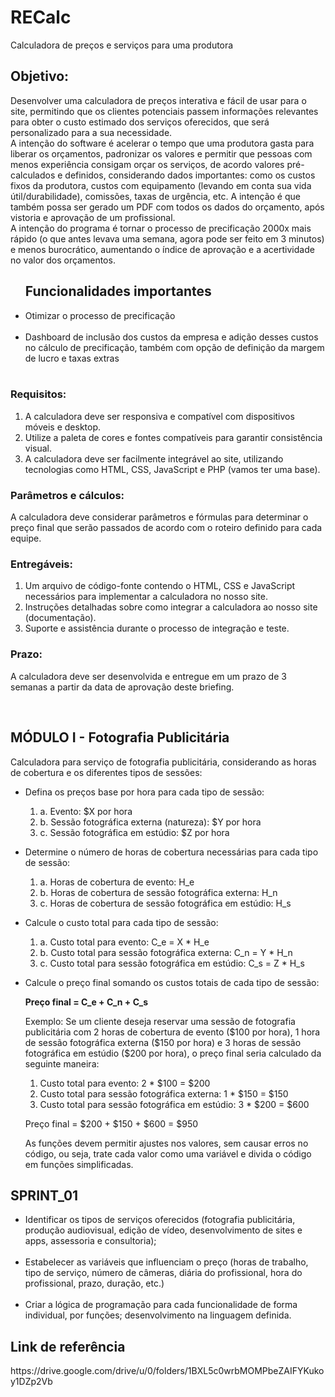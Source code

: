 <h1>RECalc</h1>
<p>Calculadora de preços e serviços para uma produtora</p>

<h2>Objetivo:</h2>
<p>Desenvolver uma calculadora de preços interativa e fácil de usar para o site, permitindo que os clientes potenciais passem informações relevantes para obter o custo estimado dos serviços oferecidos, que será personalizado para a sua necessidade.
<br>
A intenção do software é acelerar o tempo que uma produtora gasta para liberar os orçamentos, padronizar os valores e permitir que pessoas com menos experiência consigam orçar os serviços, de acordo valores pré-calculados e definidos, considerando dados importantes: como os custos fixos da produtora, custos com equipamento (levando em conta sua vida útil/durabilidade), comissões, taxas de urgência, etc. A intenção é que também possa ser gerado um PDF com todos os dados do orçamento, após vistoria e aprovação de um profissional.<br>
A intenção do programa é tornar o processo de precificação 2000x mais rápido (o que antes levava uma semana, agora pode ser feito em 3 minutos) e menos burocrático, aumentando o índice de aprovação e a acertividade no valor dos orçamentos.</p>

<ul>
<h2>Funcionalidades importantes</h2>
  <li>Otimizar o processo de precificação</li>
  <br>
<li>Dashboard de inclusão dos custos da empresa e adição desses custos no cálculo de precificação, também com opção de definição da margem de lucro e taxas extras</li>
  <br>
</ul>

<h3>Requisitos:</h3>
<ol>
<li>A calculadora deve ser responsiva e compatível com dispositivos móveis e desktop.</li>
<li>Utilize a paleta de cores e fontes compatíveis para garantir consistência visual.</li>
<li>A calculadora deve ser facilmente integrável ao site, utilizando tecnologias como HTML, CSS, JavaScript e PHP (vamos ter uma base).</li>
</ol>

<h3>Parâmetros e cálculos:</h3>
<p>A calculadora deve considerar parâmetros e fórmulas para determinar o preço final que serão passados de acordo com o roteiro definido para cada equipe.</p>

<h3>Entregáveis:</h3>
<ol>
<li>Um arquivo de código-fonte contendo o HTML, CSS e JavaScript necessários para implementar a calculadora no nosso site.</li>
<li>Instruções detalhadas sobre como integrar a calculadora ao nosso site (documentação).</li>
<li>Suporte e assistência durante o processo de integração e teste.</li>
</ol>
  
<h3>Prazo:</h3>
<p>A calculadora deve ser desenvolvida e entregue em um prazo de 3 semanas a partir da data de aprovação deste briefing.</p>
  <br>

<h2>MÓDULO I - Fotografia Publicitária</h2>
<p>Calculadora para serviço de fotografia publicitária, considerando as horas de cobertura e os diferentes tipos de sessões:</p>
<ul>
 
  <li><p>Defina os preços base por hora para cada tipo de sessão:</p></li>
<ol>
<li>a. Evento: $X por hora</li>
<li>b. Sessão fotográfica externa (natureza): $Y por hora</li>
<li>c. Sessão fotográfica em estúdio: $Z por hora</li>
</ol>
  <li><p>Determine o número de horas de cobertura necessárias para cada tipo de sessão:</p></li>
<ol>
<li>a. Horas de cobertura de evento: H_e</li>
<li>b. Horas de cobertura de sessão fotográfica externa: H_n</li>
<li>c. Horas de cobertura de sessão fotográfica em estúdio: H_s</li>
</ol>
  <li><p>Calcule o custo total para cada tipo de sessão:</p></li>
<ol>
<li>a. Custo total para evento: C_e = X * H_e</li>
<li>b. Custo total para sessão fotográfica externa: C_n = Y * H_n</li>
<li>c. Custo total para sessão fotográfica em estúdio: C_s = Z * H_s</li>
</ol>
  
  <li><p>Calcule o preço final somando os custos totais de cada tipo de sessão:</p></li>

<p><b>Preço final = C_e + C_n + C_s</b><p>

<p>Exemplo: Se um cliente deseja reservar uma sessão de fotografia publicitária com 2 horas de cobertura de evento ($100 por hora), 1 hora de sessão fotográfica externa ($150 por hora) e 3 horas de sessão fotográfica em estúdio ($200 por hora), o preço final seria calculado da seguinte maneira:</p>

<ol>
  <li>Custo total para evento: 2 * $100 = $200</li>
<li>Custo total para sessão fotográfica externa: 1 * $150 = $150</li>
<li>Custo total para sessão fotográfica em estúdio: 3 * $200 = $600</li>
  </ol>

<p>Preço final = $200 + $150 + $600 = $950</p>

<p>As funções devem permitir ajustes nos valores, sem causar erros no código, ou seja, trate cada valor como uma variável e divida o código em funções simplificadas.</p>
 </ul>
<h2>SPRINT_01</h2>

<ul>
  <li>Identificar os tipos de serviços oferecidos (fotografia publicitária, produção audiovisual, edição de vídeo, desenvolvimento de sites e apps, assessoria e consultoria);</li>
  <br>
<li>Estabelecer as variáveis que influenciam o preço (horas de trabalho, tipo de serviço, número de câmeras, diária do profissional, hora do profissional, prazo, duração, etc.)</li>
  <br>
<li>Criar a lógica de programação para cada funcionalidade de forma individual, por funções;
desenvolvimento na linguagem definida.</li>
</ul>


<h2>Link de referência</h2>
https://drive.google.com/drive/u/0/folders/1BXL5c0wrbMOMPbeZAIFYKukoy1DZp2Vb

